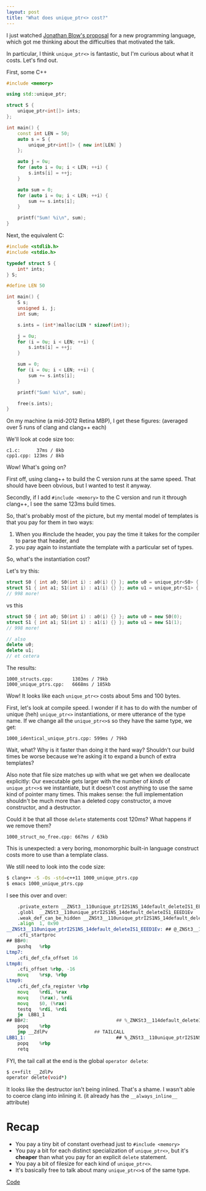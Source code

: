 ```yaml
---
layout: post
title: "What does unique_ptr<> cost?"
---
```

I just watched [Jonathan Blow's proposal](http://www.youtube.com/watch?v=TH9VCN6UkyQ) for a new programming language, which got me thinking about the difficulties that motivated the talk.

In particular, I think `unique_ptr<>` is fantastic, but I'm curious about what it costs.  Let's find out.

First, some C++

```c++
#include <memory>

using std::unique_ptr;

struct S {
    unique_ptr<int[]> ints;
};

int main() {
    const int LEN = 50;
    auto s = S {
        unique_ptr<int[]> { new int[LEN] }
    };

    auto j = 0u;
    for (auto i = 0u; i < LEN; ++i) {
        s.ints[i] = ++j;
    }

    auto sum = 0;
    for (auto i = 0u; i < LEN; ++i) {
        sum += s.ints[i];
    }

    printf("Sum! %i\n", sum);
}
```

Next, the equivalent C:

```c++
#include <stdlib.h>
#include <stdio.h>

typedef struct S {
    int* ints;
} S;

#define LEN 50

int main() {
    S s;
    unsigned i, j;
    int sum;

    s.ints = (int*)malloc(LEN * sizeof(int));

    j = 0u;
    for (i = 0u; i < LEN; ++i) {
        s.ints[i] = ++j;
    }

    sum = 0;
    for (i = 0u; i < LEN; ++i) {
        sum += s.ints[i];
    }

    printf("Sum! %i\n", sum);

    free(s.ints);
}
```

On my machine (a mid-2012 Retina MBP), I get these figures: (averaged over 5 runs of clang and clang++ each)

We'll look at code size too:

```
c1.c:      37ms / 8kb
cpp1.cpp: 123ms / 8kb
```

Wow!  What's going on?

First off, using clang++ to build the C version runs at the same speed.  That should have been obvious, but I wanted to test it anyway.

Secondly, if I add `#include <memory>` to the C version and run it through clang++, I see the same 123ms build times.

So, that's probably most of the picture, but my mental model of templates is that you pay for them in two ways:

1. When you #include the header, you pay the time it takes for the compiler to parse that header, and
2. you pay again to instantiate the template with a particular set of types.

So, what's the instantiation cost?

Let's try this:

```c++
struct S0 { int a0; S0(int i) : a0(i) {} }; auto u0 = unique_ptr<S0> { new S0(0) };
struct S1 { int a1; S1(int i) : a1(i) {} }; auto u1 = unique_ptr<S1> { new S1(1) };
// 998 more!
```

vs this

```c++
struct S0 { int a0; S0(int i) : a0(i) {} }; auto u0 = new S0(0);
struct S1 { int a1; S1(int i) : a1(i) {} }; auto u1 = new S1(1);
// 998 more!

// also
delete u0;
delete u1;
// et cetera
```

The results:

```
1000_structs.cpp:       1303ms / 79kb
1000_unique_ptrs.cpp:   6668ms / 185kb
```

Wow!  It looks like each `unique_ptr<>` costs about 5ms and 100 bytes.

First, let's look at compile speed.  I wonder if it has to do with the number of unique (heh) `unique_ptr<>` instantiations, or mere utterance of the type name.  If we change all the `unique_ptr<>`s so they have the same type, we get:

```
1000_identical_unique_ptrs.cpp: 599ms / 79kb
```

Wait, what?  Why is it faster than doing it the hard way?  Shouldn't our build times be worse because we're asking it to expand a bunch of extra templates?

Also note that file size matches up with what we get when we deallocate explicitly: Our executable gets larger with the number of *kinds* of `unique_ptr<>`s we instantiate, but it doesn't cost anything to use the same kind of pointer many times.  This makes sense: the full implementation shouldn't be much more than a deleted copy constructor, a move constructor, and a destructor.

Could it be that all those `delete` statements cost 120ms?  What happens if we remove them?

```
1000_struct_no_free.cpp: 667ms / 63kb
```

This is unexpected: a very boring, monomorphic built-in language construct costs more to use than a template class.

We still need to look into the code size:

```bash
$ clang++ -S -Os -std=c++11 1000_unique_ptrs.cpp
$ emacs 1000_unique_ptrs.cpp
```

I see this over and over:

```asm
    .private_extern __ZNSt3__110unique_ptrI2S1NS_14default_deleteIS1_EEED1Ev
    .globl  __ZNSt3__110unique_ptrI2S1NS_14default_deleteIS1_EEED1Ev
    .weak_def_can_be_hidden __ZNSt3__110unique_ptrI2S1NS_14default_deleteIS1_EEED1Ev
    .align  1, 0x90
__ZNSt3__110unique_ptrI2S1NS_14default_deleteIS1_EEED1Ev: ## @_ZNSt3__110unique_ptrI2S1NS_14default_deleteIS1_EEED1Ev
    .cfi_startproc
## BB#0:
    pushq   %rbp
Ltmp7:
    .cfi_def_cfa_offset 16
Ltmp8:
    .cfi_offset %rbp, -16
    movq    %rsp, %rbp
Ltmp9:
    .cfi_def_cfa_register %rbp
    movq    %rdi, %rax
    movq    (%rax), %rdi
    movq    $0, (%rax)
    testq   %rdi, %rdi
    je  LBB1_1
## BB#2:                                ## %_ZNKSt3__114default_deleteI2S1EclEPS1_.exit.i.i
    popq    %rbp
    jmp __ZdlPv                 ## TAILCALL
LBB1_1:                                 ## %_ZNSt3__110unique_ptrI2S1NS_14default_deleteIS1_EEED2Ev.exit
    popq    %rbp
    retq
```

FYI, the tail call at the end is the global `operator delete`:

```bash
$ c++filt __ZdlPv
operator delete(void*)
```

It looks like the destructor isn't being inlined.  That's a shame.  I wasn't able to coerce clang into inlining it. (it already has the `__always_inline__` attribute)

# Recap

* You pay a tiny bit of constant overhead just to `#include <memory>`
* You pay a bit for each distinct specialization of `unique_ptr<>`, but it's **cheaper** than what you pay for an explicit `delete` statement.
* You pay a bit of filesize for each kind of `unique_ptr<>`.
* It's basically free to talk about many `unique_ptr<>`s of the same type.

[Code](https://github.com/andyfriesen/benchmark_unique_ptr)